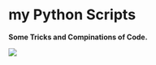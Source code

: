 
# my Python Scripts
<b> Some Tricks and Compinations of Code. </b>

<img src="https://komarev.com/ghpvc/?username=hmae&label=Visitors%20%20%20%20%20%20%20%20%20%20%20%20&color=blue"/>
